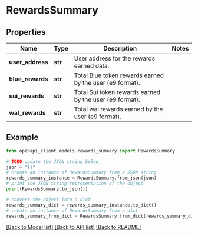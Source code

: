 # RewardsSummary


## Properties

Name | Type | Description | Notes
------------ | ------------- | ------------- | -------------
**user_address** | **str** | User address for the rewards earned data. | 
**blue_rewards** | **str** | Total Blue token rewards earned by the user (e9 format). | 
**sui_rewards** | **str** | Total Sui token rewards earned by the user (e9 format). | 
**wal_rewards** | **str** | Total wal rewards earned by the user (e9 format). | 

## Example

```python
from openapi_client.models.rewards_summary import RewardsSummary

# TODO update the JSON string below
json = "{}"
# create an instance of RewardsSummary from a JSON string
rewards_summary_instance = RewardsSummary.from_json(json)
# print the JSON string representation of the object
print(RewardsSummary.to_json())

# convert the object into a dict
rewards_summary_dict = rewards_summary_instance.to_dict()
# create an instance of RewardsSummary from a dict
rewards_summary_from_dict = RewardsSummary.from_dict(rewards_summary_dict)
```
[[Back to Model list]](../README.md#documentation-for-models) [[Back to API list]](../README.md#documentation-for-api-endpoints) [[Back to README]](../README.md)


